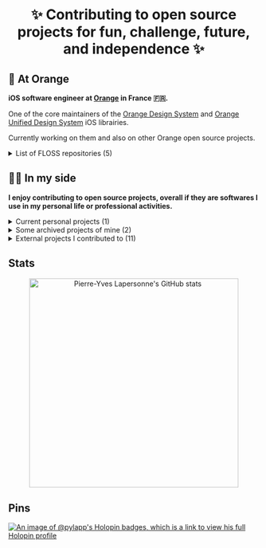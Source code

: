 <h1 align="center" style="font-weight: bold;">
✨ Contributing to open source projects for fun, challenge, future, and independence ✨
</h1>

## 🍊 At Orange

**iOS software engineer at [Orange](https://orange.com) in France 🇫🇷.**

One of the core maintainers of the [Orange Design System](https://github.com/Orange-OpenSource/ods-ios) and [Orange Unified Design System](https://github.com/Orange-OpenSource/ouds-ios) iOS librairies.

Currently working on them and also on other Orange open source projects.

<details>
  <summary>List of FLOSS repositories (5)</summary>
  
  - [OUDS iOS](https://github.com/Orange-OpenSource/ouds-ios)
  - [ODS iOS](https://github.com/Orange-OpenSource/ods-ios)
  - [ITS client](https://github.com/Orange-OpenSource/its-client)
  - [floss-toolbox](https://github.com/Orange-OpenSource/floss-toolbox)
  - [a11y-guidelines](https://github.com/Orange-OpenSource/a11y-guidelines)
</details>

## 🧑‍💻 In my side

**I enjoy contributing to open source projects, overall if they are softwares I use in my personal life or professional activities.**

<details>
  <summary>Current personal projects (1)</summary>
  
  - [Tips'n'tools](https://github.com/pylapp/Tips-tools)
</details>

<details>
  <summary>Some archived projects of mine (2)</summary>
  
  - [tapsterbot](https://github.com/pylapp/tapsterbot)
  - [Smooth Clicker](https://github.com/pylapp/SmoothClicker)
</details>

<details>
  <summary>External projects I contributed to (11)</summary>
  
  - [Impressia](https://github.com/Impressia/Impressia)
  - [Ice Cubes](https://github.com/Dimillian/IceCubesApp)
  - [OsmAnd iOS](https://github.com/osmandapp/OsmAnd-iOS)
  - [Strongbox](https://github.com/strongbox-password-safe/Strongbox)
  - [Monal](https://github.com/monal-im/Monal)
  - [Tella iOS](https://github.com/Horizontal-org/Tella-iOS)
  - [open source events](https://github.com/Everything-Open-Source/open-source-events)
  - [developers conferences agenda](https://github.com/scraly/developers-conferences-agenda)
  - [Vite ma dose](https://github.com/CovidTrackerFr/vitemadose-ios)
  - [Nearby Weather](https://github.com/erikmartens/nearbyweather-legacy)
  - [Baah Box](https://github.com/Orange-OpenSource/BaahBox-Android)
</details>

## Stats

<!-- Should be self hosted, bad performances and glitches -->
<!--
<p align="center">
  <a href="https://streak-stats.demolab.com?user=pylapp&theme=midnight-purple"><img src="https://streak-stats.demolab.com?user=pylapp&theme=midnight-purple" alt="GitHub Streak" /></a>
</p>-->

<p align="center">
  <a href="https://github-readme-stats.vercel.app/api?username=pylapp&show=reviews,discussions_started,prs_merged,prs_merged_percentage&show_icons=true&theme=midnight-purple">
    <img src="https://github-readme-stats.vercel.app/api?username=pylapp&show=reviews,discussions_started,prs_merged,prs_merged_percentage&show_icons=true&theme=midnight-purple" alt="Pierre-Yves Lapersonne's GitHub stats" width="420px">
  </a>
</p>

## Pins

[![An image of @pylapp's Holopin badges, which is a link to view his full Holopin profile](https://holopin.me/pylapp)](https://holopin.io/@pylapp)
